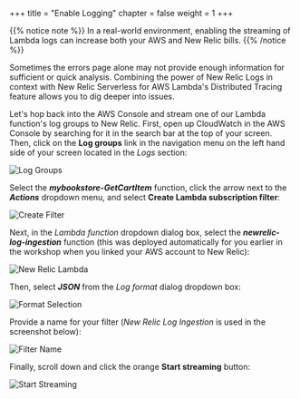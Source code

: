 +++
title = "Enable Logging"
chapter = false
weight = 1
+++

{{% notice note %}}
In a real-world environment, enabling the streaming of Lambda logs can increase both your AWS and New Relic bills.
{{% /notice %}}

Sometimes the errors page alone may not provide enough information for sufficient or quick analysis.  Combining the power of New Relic Logs in context with New Relic Serverless for AWS Lambda's Distributed Tracing feature allows you to dig deeper into issues.

Let's hop back into the AWS Console and stream one of our Lambda function's log groups to New Relic.  First, open up CloudWatch in the AWS Console by searching for it in the search bar at the top of your screen.  Then, click on the **Log groups** link in the navigation menu on the left hand side of your screen located in the *Logs* section:

![Log Groups](/images/distributed_tracing/log-groups.png)

Select the ***mybookstore-GetCartItem*** function, click the arrow next to the ***Actions*** dropdown menu, and select **Create Lambda subscription filter**:

![Create Filter](/images/distributed_tracing/create-filter.png)

Next, in the *Lambda function* dropdown dialog box, select the ***newrelic-log-ingestion*** function (this was deployed automatically for you earlier in the workshop when you linked your AWS account to New Relic):

![New Relic Lambda](/images/distributed_tracing/newrelic-lambda.png)

Then, select ***JSON*** from the *Log format* dialog dropdown box:

![Format Selection](/images/distributed_tracing/json-format.png)

Provide a name for your filter (*New Relic Log Ingestion* is used in the screenshot below):

![Filter Name](/images/distributed_tracing/filter-name.png)

Finally, scroll down and click the orange **Start streaming** button:

![Start Streaming](/images/distributed_tracing/start-streaming.png)
